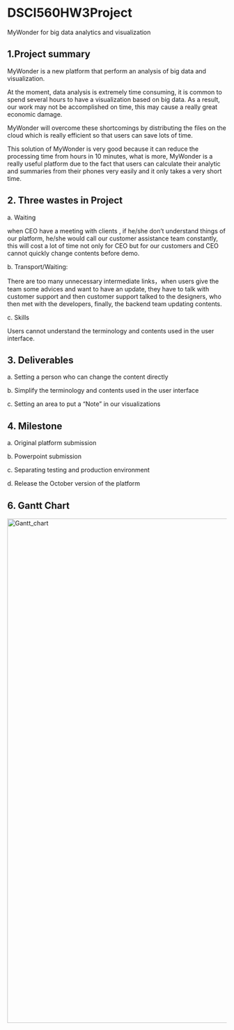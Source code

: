 # DSCI560HW3Project
MyWonder for big data analytics and visualization
## 1.Project summary
MyWonder is a new platform that perform an analysis of big data and visualization.    

At the moment, data analysis is extremely time consuming, it is common to spend several hours to have a visualization based on big data. As a result, our work may not be accomplished on time, this may cause a really great economic damage.   

MyWonder will overcome these shortcomings by distributing the files on the cloud which is really efficient so that users can save lots of time. 

This solution of MyWonder is very good because it can reduce the processing time from hours in 10 minutes, what is more, MyWonder is a really useful platform due to the fact that users can calculate their analytic and summaries from their phones very easily and it only takes a very short time.   
## 2. Three wastes in Project
a.	Waiting

when CEO have a meeting with clients , if he/she don’t understand things of our platform, he/she would call our customer assistance team constantly, this will cost a lot of time not only for CEO but for our customers and CEO cannot quickly change contents before demo. 

b. Transport/Waiting: 

There are too many unnecessary intermediate links，when users give the team some advices and want to have an update, they have to talk with customer support and then customer support talked to the designers, who then met with the developers, finally,  the backend team updating contents.

c. Skills

Users cannot understand the terminology and contents used in the user interface.
## 3. Deliverables
a. Setting a person who can change the content directly

b. Simplify the terminology and contents used in the user interface

c. Setting an area to put a “Note” in our visualizations 


## 4. Milestone
a. Original platform submission

b. Powerpoint submission

c. Separating testing and production environment 

d. Release the October version of the platform 


## 6. Gantt Chart
<img width="1155" alt="Gantt_chart" src="https://user-images.githubusercontent.com/54864182/95721898-1ece6500-0c28-11eb-9d2d-ceb1588ddbcd.png">
